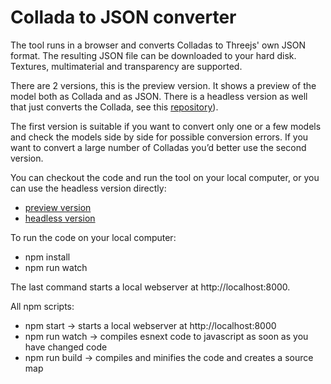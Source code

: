 # Collada to JSON converter

The tool runs in a browser and converts Colladas to Threejs' own JSON format. The resulting JSON file can be downloaded to your hard disk. Textures, multimaterial and transparency are supported.

There are 2 versions, this is the preview version. It shows a preview of the model both as Collada and as JSON. There is a headless version as well that just converts the Collada, see this [repository](https://github.com/tweedegolf/collada2json_headless)).

The first version is suitable if you want to convert only one or a few models and check the models side by side for possible conversion errors. If you want to convert a large number of Colladas you’d better use the second version.

You can checkout the code and run the tool on your local computer, or you can use the headless version directly:

 - [preview version](https://tweedegolf.github.io/collada2json)
 - [headless version](https://tweedegolf.github.io/collada2json_headless)


To run the code on your local computer:

 - npm install
 - npm run watch

The last command starts a local webserver at http://localhost:8000.

All npm scripts:

 - npm start &rarr; starts a local webserver at http://localhost:8000
 - npm run watch &rarr; compiles esnext code to javascript as soon as you have changed code
 - npm run build &rarr; compiles and minifies the code and creates a source map
